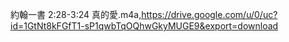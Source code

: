 約翰一書 2:28-3:24 真的愛.m4a,https://drive.google.com/u/0/uc?id=1GtNt8kFGfT1-sP1qwbTqOQhwGkyMUGE9&export=download